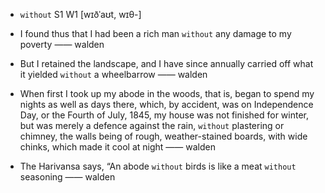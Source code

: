 - `without` S1 W1 [wɪðˈaʊt, wɪθ-]



-  I found thus that I had been a rich man `without` any damage to my poverty —— walden

-  But I retained the landscape, and I have since annually carried off what it yielded `without` a wheelbarrow —— walden

- When first I took up my abode in the woods, that is, began to spend my nights as well as days there, which, by accident, was on Independence Day, or the Fourth of July, 1845, my house was not finished for winter, but was merely a defence against the rain, `without` plastering or chimney, the walls being of rough, weather-stained boards, with wide chinks, which made it cool at night —— walden

-  The Harivansa says, “An abode `without` birds is like a meat `without` seasoning —— walden